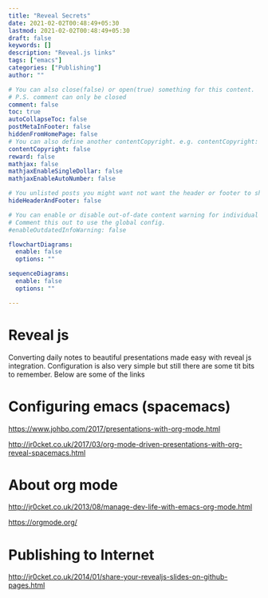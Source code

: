 ```yaml
---
title: "Reveal Secrets"
date: 2021-02-02T00:48:49+05:30
lastmod: 2021-02-02T00:48:49+05:30
draft: false
keywords: []
description: "Reveal.js links"
tags: ["emacs"]
categories: ["Publishing"]
author: ""

# You can also close(false) or open(true) something for this content.
# P.S. comment can only be closed
comment: false
toc: true
autoCollapseToc: false
postMetaInFooter: false
hiddenFromHomePage: false
# You can also define another contentCopyright. e.g. contentCopyright: "This is another copyright."
contentCopyright: false
reward: false
mathjax: false
mathjaxEnableSingleDollar: false
mathjaxEnableAutoNumber: false

# You unlisted posts you might want not want the header or footer to show
hideHeaderAndFooter: false

# You can enable or disable out-of-date content warning for individual post.
# Comment this out to use the global config.
#enableOutdatedInfoWarning: false

flowchartDiagrams:
  enable: false
  options: ""

sequenceDiagrams: 
  enable: false
  options: ""

---
```


# Reveal js
Converting daily notes to beautiful presentations made easy with reveal js integration. Configuration is also very simple but still there are some
tit bits to remember. Below are some of the links 

# Configuring emacs (spacemacs)
https://www.johbo.com/2017/presentations-with-org-mode.html

http://jr0cket.co.uk/2017/03/org-mode-driven-presentations-with-org-reveal-spacemacs.html

# About org mode
http://jr0cket.co.uk/2013/08/manage-dev-life-with-emacs-org-mode.html

https://orgmode.org/

# Publishing to Internet
http://jr0cket.co.uk/2014/01/share-your-revealjs-slides-on-github-pages.html

